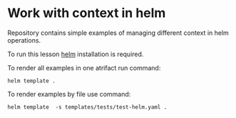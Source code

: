 # Work with context in helm

Repository contains simple examples of managing different context in helm operations.

To run this lesson [helm](https://helm.sh/docs/intro/install/) installation is required.

To render all examples in one atrifact run command:

    helm template . 

To render examples by file use command:

    helm template  -s templates/tests/test-helm.yaml . 
